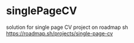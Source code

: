 # singlePageCV
solution for single page CV project on roadmap sh
https://roadmap.sh/projects/single-page-cv
